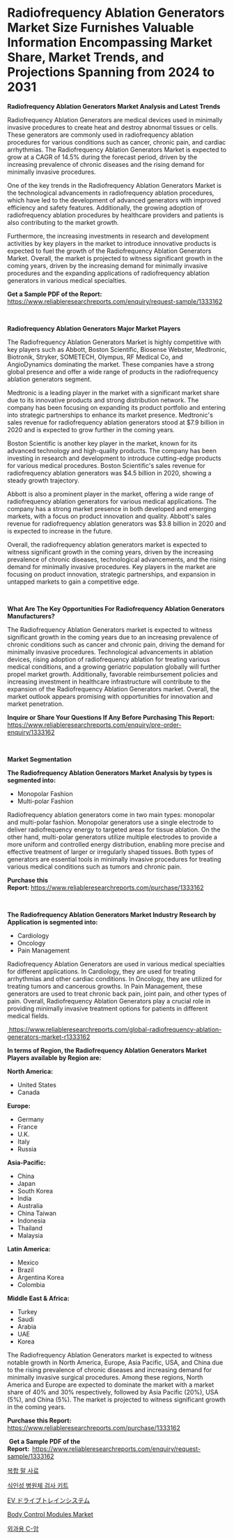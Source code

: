 <p><h1>Radiofrequency Ablation Generators Market Size Furnishes Valuable Information Encompassing Market Share, Market Trends, and Projections Spanning from 2024 to 2031</h1></p><p><strong>Radiofrequency Ablation Generators Market Analysis and Latest Trends</strong></p>
<p><p>Radiofrequency Ablation Generators are medical devices used in minimally invasive procedures to create heat and destroy abnormal tissues or cells. These generators are commonly used in radiofrequency ablation procedures for various conditions such as cancer, chronic pain, and cardiac arrhythmias. The Radiofrequency Ablation Generators Market is expected to grow at a CAGR of 14.5% during the forecast period, driven by the increasing prevalence of chronic diseases and the rising demand for minimally invasive procedures.</p><p>One of the key trends in the Radiofrequency Ablation Generators Market is the technological advancements in radiofrequency ablation procedures, which have led to the development of advanced generators with improved efficiency and safety features. Additionally, the growing adoption of radiofrequency ablation procedures by healthcare providers and patients is also contributing to the market growth.</p><p>Furthermore, the increasing investments in research and development activities by key players in the market to introduce innovative products is expected to fuel the growth of the Radiofrequency Ablation Generators Market. Overall, the market is projected to witness significant growth in the coming years, driven by the increasing demand for minimally invasive procedures and the expanding applications of radiofrequency ablation generators in various medical specialties.</p></p>
<p><strong>Get a Sample PDF of the Report:&nbsp;</strong> <a href="https://www.reliableresearchreports.com/enquiry/request-sample/1333162">https://www.reliableresearchreports.com/enquiry/request-sample/1333162</a></p>
<p>&nbsp;</p>
<p><strong>Radiofrequency Ablation Generators Major Market Players</strong></p>
<p><p>The Radiofrequency Ablation Generators Market is highly competitive with key players such as Abbott, Boston Scientific, Biosense Webster, Medtronic, Biotronik, Stryker, SOMETECH, Olympus, RF Medical Co, and AngioDynamics dominating the market. These companies have a strong global presence and offer a wide range of products in the radiofrequency ablation generators segment.</p><p>Medtronic is a leading player in the market with a significant market share due to its innovative products and strong distribution network. The company has been focusing on expanding its product portfolio and entering into strategic partnerships to enhance its market presence. Medtronic's sales revenue for radiofrequency ablation generators stood at $7.9 billion in 2020 and is expected to grow further in the coming years.</p><p>Boston Scientific is another key player in the market, known for its advanced technology and high-quality products. The company has been investing in research and development to introduce cutting-edge products for various medical procedures. Boston Scientific's sales revenue for radiofrequency ablation generators was $4.5 billion in 2020, showing a steady growth trajectory.</p><p>Abbott is also a prominent player in the market, offering a wide range of radiofrequency ablation generators for various medical applications. The company has a strong market presence in both developed and emerging markets, with a focus on product innovation and quality. Abbott's sales revenue for radiofrequency ablation generators was $3.8 billion in 2020 and is expected to increase in the future.</p><p>Overall, the radiofrequency ablation generators market is expected to witness significant growth in the coming years, driven by the increasing prevalence of chronic diseases, technological advancements, and the rising demand for minimally invasive procedures. Key players in the market are focusing on product innovation, strategic partnerships, and expansion in untapped markets to gain a competitive edge.</p></p>
<p>&nbsp;</p>
<p><strong>What Are The Key Opportunities For Radiofrequency Ablation Generators Manufacturers?</strong></p>
<p><p>The Radiofrequency Ablation Generators market is expected to witness significant growth in the coming years due to an increasing prevalence of chronic conditions such as cancer and chronic pain, driving the demand for minimally invasive procedures. Technological advancements in ablation devices, rising adoption of radiofrequency ablation for treating various medical conditions, and a growing geriatric population globally will further propel market growth. Additionally, favorable reimbursement policies and increasing investment in healthcare infrastructure will contribute to the expansion of the Radiofrequency Ablation Generators market. Overall, the market outlook appears promising with opportunities for innovation and market penetration.</p></p>
<p><strong>Inquire or Share Your Questions If Any Before Purchasing This Report:</strong> <a href="https://www.reliableresearchreports.com/enquiry/pre-order-enquiry/1333162">https://www.reliableresearchreports.com/enquiry/pre-order-enquiry/1333162</a></p>
<p>&nbsp;</p>
<p><strong>Market Segmentation</strong></p>
<p><strong>The Radiofrequency Ablation Generators Market Analysis by types is segmented into:</strong></p>
<p><ul><li>Monopolar Fashion</li><li>Multi-polar Fashion</li></ul></p>
<p><p>Radiofrequency ablation generators come in two main types: monopolar and multi-polar fashion. Monopolar generators use a single electrode to deliver radiofrequency energy to targeted areas for tissue ablation. On the other hand, multi-polar generators utilize multiple electrodes to provide a more uniform and controlled energy distribution, enabling more precise and effective treatment of larger or irregularly shaped tissues. Both types of generators are essential tools in minimally invasive procedures for treating various medical conditions such as tumors and chronic pain.</p></p>
<p><strong>Purchase this Report:&nbsp;</strong><a href="https://www.reliableresearchreports.com/purchase/1333162">https://www.reliableresearchreports.com/purchase/1333162</a></p>
<p>&nbsp;</p>
<p><strong>The Radiofrequency Ablation Generators Market Industry Research by Application is segmented into:</strong></p>
<p><ul><li>Cardiology</li><li>Oncology</li><li>Pain Management</li></ul></p>
<p><p>Radiofrequency Ablation Generators are used in various medical specialties for different applications. In Cardiology, they are used for treating arrhythmias and other cardiac conditions. In Oncology, they are utilized for treating tumors and cancerous growths. In Pain Management, these generators are used to treat chronic back pain, joint pain, and other types of pain. Overall, Radiofrequency Ablation Generators play a crucial role in providing minimally invasive treatment options for patients in different medical fields.</p></p>
<p><a href="https://www.reliableresearchreports.com/global-radiofrequency-ablation-generators-market-r1333162">&nbsp;https://www.reliableresearchreports.com/global-radiofrequency-ablation-generators-market-r1333162</a></p>
<p><strong>In terms of Region, the Radiofrequency Ablation Generators Market Players available by Region are:</strong></p>
<p>
    <p> <strong> North America: </strong>
        <ul>
            <li>United States</li>
            <li>Canada</li>
        </ul>
        </p> 
    <p> <strong> Europe: </strong>
        <ul>
            <li>Germany</li>
            <li>France</li>
            <li>U.K.</li>
            <li>Italy</li>
            <li>Russia</li>
        </ul>
        </p> 
    <p> <strong> Asia-Pacific: </strong>
        <ul>
            <li>China</li>
            <li>Japan</li>
            <li>South Korea</li>
            <li>India</li>
            <li>Australia</li>
            <li>China Taiwan</li>
            <li>Indonesia</li>
            <li>Thailand</li>
            <li>Malaysia</li>
        </ul>
        </p> 
    <p> <strong> Latin America: </strong>
        <ul>
            <li>Mexico</li>
            <li>Brazil</li>
            <li>Argentina Korea</li>
            <li>Colombia</li>
        </ul>
        </p> 
    <p> <strong> Middle East & Africa: </strong>
        <ul>
            <li>Turkey</li>
            <li>Saudi</li>
            <li>Arabia</li>
            <li>UAE</li>
            <li>Korea</li>
        </ul>
    </p>
    </p>
<p><p>The Radiofrequency Ablation Generators market is expected to witness notable growth in North America, Europe, Asia Pacific, USA, and China due to the rising prevalence of chronic diseases and increasing demand for minimally invasive surgical procedures. Among these regions, North America and Europe are expected to dominate the market with a market share of 40% and 30% respectively, followed by Asia Pacific (20%), USA (5%), and China (5%). The market is projected to witness significant growth in the coming years.</p></p>
<p><strong>Purchase this Report: </strong><a href="https://www.reliableresearchreports.com/purchase/1333162">https://www.reliableresearchreports.com/purchase/1333162</a></p>
<p>&nbsp;<strong>Get a Sample PDF of the Report:&nbsp;&nbsp;</strong><a href="https://www.reliableresearchreports.com/enquiry/request-sample/1333162">https://www.reliableresearchreports.com/enquiry/request-sample/1333162</a></p>
<p><strong></strong></p>
<p><p><a href="https://medium.com/@jerrodhilll68/%EB%B3%B5%ED%95%A9%EB%A7%88%EC%82%AC%EC%A7%80-%EC%82%AC%EB%A3%8C-%EC%8B%9C%EC%9E%A5%EC%9D%80-%EC%8B%9C%EC%9E%A5-%EC%A0%90%EC%9C%A0%EC%9C%A8-%ED%81%AC%EA%B8%B0-%EB%B0%8F-2031%EB%85%84%EA%B9%8C%EC%A7%80-%EC%98%88%EC%83%81%EB%90%9C-%EC%98%88%EC%B8%A1%EC%97%90-%EC%B4%88%EC%A0%90%EC%9D%84-%EB%A7%9E%EC%B6%A5%EB%8B%88%EB%8B%A4-24323b37ccf7">복합 말 사료</a></p><p><a href="https://github.com/vseigx30c9a1j/Market-Research-Report-List-2/blob/main/398710392665.md">식인성 병원체 검사 키트</a></p><p><a href="https://medium.com/@rodhoppe07/ev%E3%83%89%E3%83%A9%E3%82%A4%E3%83%96%E3%83%88%E3%83%AC%E3%82%A4%E3%83%B3%E3%82%B7%E3%82%B9%E3%83%86%E3%83%A0%E3%81%AE%E5%B8%82%E5%A0%B4%E8%A6%8F%E6%A8%A1%E3%81%AF-%E3%82%B0%E3%83%AD%E3%83%BC%E3%83%90%E3%83%AB%E7%94%A3%E6%A5%AD%E3%81%AE%E4%B8%AD%E3%81%A7%E6%9C%80%E9%81%A9%E3%81%AA%E3%83%9E%E3%83%BC%E3%82%B1%E3%83%86%E3%82%A3%E3%83%B3%E3%82%B0%E3%83%81%E3%83%A3%E3%83%8D%E3%83%AB%E3%82%92%E6%98%8E%E3%82%89%E3%81%8B%E3%81%AB%E3%81%97%E3%81%A6%E3%81%84%E3%81%BE%E3%81%99-5a8936072be7">EV ドライブトレインシステム</a></p><p><a href="https://issuu.com/reportprime-2/docs/body-control-modules-market-size-2030.pptx">Body Control Modules Market</a></p><p><a href="https://github.com/WilburKihn5676/Market-Research-Report-List-2/blob/main/819768492666.md">외과용 C-암</a></p></p>